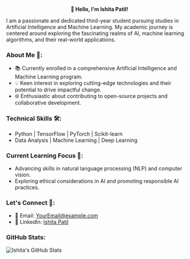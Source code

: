 <p align="center">
  <b>👋 Hello, I'm Ishita Patil!</b>
</p>

I am a passionate and dedicated third-year student pursuing studies in Artificial Intelligence and Machine Learning. My academic journey is centered around exploring the fascinating realms of AI, machine learning algorithms, and their real-world applications.

### About Me 🚀:

- 📚 Currently enrolled in a comprehensive Artificial Intelligence and Machine Learning program.
- 💡 Keen interest in exploring cutting-edge technologies and their potential to drive impactful change.
- 🌐 Enthusiastic about contributing to open-source projects and collaborative development.

### Technical Skills 🛠️:

- Python | TensorFlow | PyTorch | Scikit-learn
- Data Analysis | Machine Learning | Deep Learning

### Current Learning Focus 🌱:

- Advancing skills in natural language processing (NLP) and computer vision.
- Exploring ethical considerations in AI and promoting responsible AI practices.

### Let's Connect 🤝:

- 📧 Email: YourEmail@example.com
- 💼 LinkedIn: [Ishita Patil](https://www.linkedin.com/in/ishitapatil/)

### GitHub Stats:
![Ishita's GitHub Stats](https://github-readme-stats.vercel.app/api?username=ishitapatil08&show_icons=true&theme=radical)
